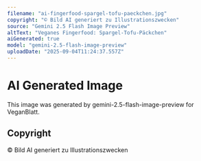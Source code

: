 ```yaml
---
filename: "ai-fingerfood-spargel-tofu-paeckchen.jpg"
copyright: "© Bild AI generiert zu Illustrationszwecken"
source: "Gemini 2.5 Flash Image Preview"
altText: "Veganes Fingerfood: Spargel-Tofu-Päckchen"
aiGenerated: true
model: "gemini-2.5-flash-image-preview"
uploadDate: "2025-09-04T11:24:37.557Z"
---
```


# AI Generated Image

This image was generated by gemini-2.5-flash-image-preview for VeganBlatt.

## Copyright
© Bild AI generiert zu Illustrationszwecken
